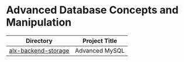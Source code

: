 # Advanced Database Concepts and Manipulation

| Directory | Project Title |
| --------- | ------------- |
| [alx-backend-storage](./0x00-MySQL_Advanced) | Advanced MySQL |
